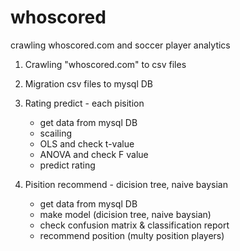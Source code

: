 # whoscored
crawling whoscored.com and soccer player analytics

1. Crawling "whoscored.com" to csv files

2. Migration csv files to mysql DB

3. Rating predict - each pisition

	- get data from mysql DB
	- scailing
	- OLS and check t-value
	- ANOVA and check F value
	- predict rating

4. Pisition recommend - dicision tree, naive baysian
	
	- get data from mysql DB
	- make model (dicision tree, naive baysian)
	- check confusion matrix & classification report
	- recommend position (multy position players)

